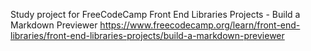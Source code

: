 Study project for FreeCodeCamp Front End Libraries Projects - Build a Markdown Previewer https://www.freecodecamp.org/learn/front-end-libraries/front-end-libraries-projects/build-a-markdown-previewer